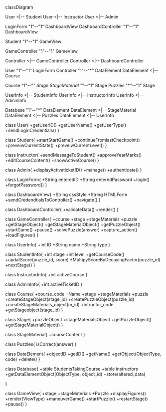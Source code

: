 classDiagram

User <|-- Student
User <|-- Instructor
User <|-- Admin

LoginForm "1"--"1" DashboardView
DashboardController "1"--"1" DashboardView

Student "1"--"1" GameView

GameController "1"--"1" GameView

Controller <|-- GameController
Controller <|-- DashboardController


User "1"--"1" LoginForm
Controller "1"--"*" DataElement
DataElement <|-- Course

Course "1"--"*" Stage
StageMaterial "*"--"1" Stage
Puzzles "*"--"1" Stage

UserInfo <|-- StudentInfo
UserInfo <|-- InstructorInfo
UserInfo <|-- AdminInfo

Database "1"--"*" DataElement
DataElement <|-- StageMaterial
DataElement <|-- Puzzles
DataElement <|-- UserInfo

class User{
+getUserID()
+getUserName()
+getUserType()
+sendLoginCredentials()
}

class Student{
+startStartGame()
+continueFromlastCheckpoint()
+preveiwCurrentState()
+preveiwCurrentLevel()
}

class Instructor{
+sendMessageToStudent()
+approveYearMarks()
+editCourseContent()
+showActiveCourse()
}

class Admin{
+displayActiveticketID()
+manage()
+authenticate()
}

class LoginForm{
+String enteredID
+String enteredPassword
+login()
+forgotPassword()
}

class DashboardView{
+String cssStyle
+String HTMLForm
+sendCredendtialsToController()
+navigate()
}

class DashboardController{
+validateData()
+render()
}

class GameController{
+course
+stage
+stageMaterials
+puzzle
+getStageObject()
+getStageMaterialObject()
+getPuzzleObject()
+startGame()
+pause()
+solvePuzzle(answer)
+capture_action()
+loadFigures()
}

class UserInfo{
+int ID
+String name
+String type
}

class StudentInfo{
+int stage
+int level
+getCourseCode()
+updatScore(puzzle_id, score)
+MultipyScoreByDecayingFactor(puzzle_id)
+nextStage()
}


class InstructorInfo{
+int activeCourse
}


class AdminInfo{
+int activeTicketID
}

class Course{
+course_code
+Name
+stage
+stageMaterials
+puzzle
+createStageObject(stage_id)
+createPuzzleObject(puzzle_id)
+createStageMaterials_object(m_id)
+intructor_code
+getStageobject(stage_id)
}


class Stage{
+puzzleObject
+stageMaterialsObject
+getPuzzleObject()
+getStageMaterialObject()
}


class StageMaterial{
+courseContent
}

class Puzzles{
isCorrect(answer) 
}


class DataElement{
+objectID
+getID()
+getName()
+getObject(ObjectType, code)
+delete()
}

class Database{
+table StudentsTakingCourse
+table instructors
+getDataElementObject(ObjectType, object_id)
+store(altered_data)

}

class GameView{
+stage
+stageMaterials
+Puzzle
+displayFigures()
+render(ViewType)
+maneuverGame()
+startPuzzle()
+restartStage()
+pause()
}
